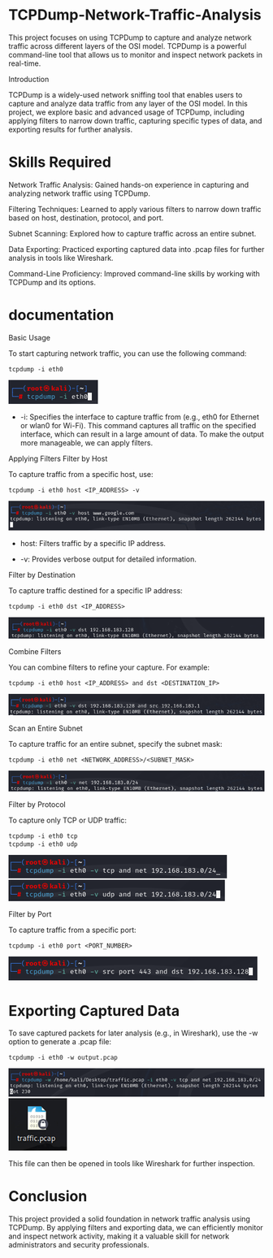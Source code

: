 # TCPDump-Network-Traffic-Analysis
This project focuses on using TCPDump to capture and analyze network traffic across different layers of the OSI model. TCPDump is a powerful command-line tool that allows us to monitor and inspect network packets in real-time.

Introduction

TCPDump is a widely-used network sniffing tool that enables users to capture and analyze data traffic from any layer of the OSI model. In this project, we explore basic and advanced usage of TCPDump, including applying filters to narrow down traffic, capturing specific types of data, and exporting results for further analysis.

# Skills Required
Network Traffic Analysis: Gained hands-on experience in capturing and analyzing network traffic using TCPDump.

Filtering Techniques: Learned to apply various filters to narrow down traffic based on host, destination, protocol, and port.

Subnet Scanning: Explored how to capture traffic across an entire subnet.

Data Exporting: Practiced exporting captured data into .pcap files for further analysis in tools like Wireshark.

Command-Line Proficiency: Improved command-line skills by working with TCPDump and its options.

# documentation
Basic Usage

To start capturing network traffic, you can use the following command:
```
tcpdump -i eth0
```
![image alt](https://github.com/KRakeshkumar0011/TCPDump-Network-Traffic-Analysis/blob/main/images/1.png?raw=true)

* -i: Specifies the interface to capture traffic from (e.g., eth0 for Ethernet or wlan0 for Wi-Fi).
This command captures all traffic on the specified interface, which can result in a large amount of data. To make the output more manageable, we can apply filters.

Applying Filters
Filter by Host

To capture traffic from a specific host, use:
```
tcpdump -i eth0 host <IP_ADDRESS> -v
```
![image alt](https://github.com/KRakeshkumar0011/TCPDump-Network-Traffic-Analysis/blob/main/images/2.png)

* host: Filters traffic by a specific IP address.

* -v: Provides verbose output for detailed information.

Filter by Destination

To capture traffic destined for a specific IP address:
```
tcpdump -i eth0 dst <IP_ADDRESS>
```
![image alt](https://github.com/KRakeshkumar0011/TCPDump-Network-Traffic-Analysis/blob/main/images/3.png)

Combine Filters

You can combine filters to refine your capture. For example:
```
tcpdump -i eth0 host <IP_ADDRESS> and dst <DESTINATION_IP>
```
![image alt](https://github.com/KRakeshkumar0011/TCPDump-Network-Traffic-Analysis/blob/main/images/4.png)

Scan an Entire Subnet

To capture traffic for an entire subnet, specify the subnet mask:
```
tcpdump -i eth0 net <NETWORK_ADDRESS>/<SUBNET_MASK>
```
![image alt](https://github.com/KRakeshkumar0011/TCPDump-Network-Traffic-Analysis/blob/main/images/5.png)

Filter by Protocol

To capture only TCP or UDP traffic:
```
tcpdump -i eth0 tcp
tcpdump -i eth0 udp
```
![image alt](https://github.com/KRakeshkumar0011/TCPDump-Network-Traffic-Analysis/blob/main/images/6.png)
![image alt](https://github.com/KRakeshkumar0011/TCPDump-Network-Traffic-Analysis/blob/main/images/7.png)

Filter by Port

To capture traffic from a specific port:
```
tcpdump -i eth0 port <PORT_NUMBER>
```
![mage alt](https://github.com/KRakeshkumar0011/TCPDump-Network-Traffic-Analysis/blob/main/images/8.png)

# Exporting Captured Data
To save captured packets for later analysis (e.g., in Wireshark), use the -w option to generate a .pcap file:
```
tcpdump -i eth0 -w output.pcap
```
![image alt](https://github.com/KRakeshkumar0011/TCPDump-Network-Traffic-Analysis/blob/main/images/9.png)
![image alt](https://github.com/KRakeshkumar0011/TCPDump-Network-Traffic-Analysis/blob/main/images/10.png)

This file can then be opened in tools like Wireshark for further inspection.

# Conclusion
This project provided a solid foundation in network traffic analysis using TCPDump. By applying filters and exporting data, we can efficiently monitor and inspect network activity, making it a valuable skill for network administrators and security professionals.
